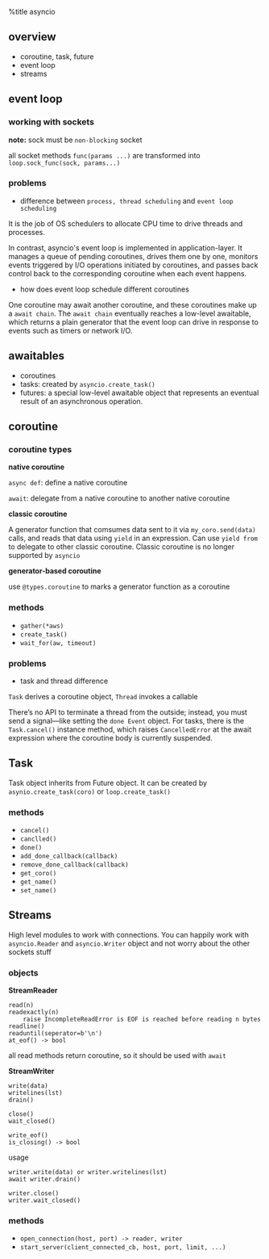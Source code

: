 %title asyncio

## overview

* coroutine, task, future
* event loop
* streams

## event loop

### working with sockets

**note:** sock must be `non-blocking` socket 

all socket methods `func(params ...)` are transformed into `loop.sock_func(sock, params...)`

### problems

* difference between `process, thread scheduling` and `event loop scheduling`

It is the job of OS schedulers to allocate CPU time to drive threads and processes.

In contrast, asyncio's event loop is implemented in application-layer. It manages a queue of pending coroutines, drives them one by one, monitors events triggered by I/O operations initiated by coroutines, and passes back control back to the corresponding coroutine when each event happens.

* how does event loop schedule different coroutines

One coroutine may await another coroutine, and these coroutines make up a `await chain`. The `await chain` eventually reaches a low-level awaitable, which returns a plain generator that the event loop can drive in response to events such as timers or network I/O.

## awaitables

* coroutines
* tasks: created by `asyncio.create_task()`
* futures: a special low-level awaitable object that represents an eventual result of an asynchronous operation.

## coroutine

### coroutine types

**native coroutine**

`async def`: define a native coroutine

`await`: delegate from a native coroutine to another native coroutine

**classic coroutine**

A generator function that comsumes data sent to it via `my_coro.send(data)` calls, and reads that data using `yield` in an expression. Can use `yield from` to delegate to other classic coroutine. Classic coroutine is no longer supported by `asyncio`

**generator-based coroutine**

use `@types.coroutine` to marks a generator function as a coroutine

### methods

* `gather(*aws)`
* `create_task()`
* `wait_for(aw, timeout)`

### problems

* task and thread difference

`Task` derives a coroutine object, `Thread` invokes a callable

There’s no API to terminate a thread from the outside; instead, you must send a signal—like setting the `done Event` object. For tasks, there is the `Task.cancel()` instance method, which raises `CancelledError` at the await expression where the coroutine body is currently suspended.

## Task

Task object inherits from Future object. It can be created by `asynio.create_task(coro)` or `loop.create_task()`

### methods

* `cancel()`
* `canclled()`
* `done()`
* `add_done_callback(callback)`
* `remove_done_callback(callback)`
* `get_coro()`
* `get_name()`
* `set_name()`

## Streams

High level modules to work with connections. You can happily work with `asyncio.Reader` and `asyncio.Writer` object and not worry about the other sockets stuff

### objects

**StreamReader**

```
read(n)
readexactly(n)
    raise IncompleteReadError is EOF is reached before reading n bytes
readline()
readuntil(seperator=b'\n')
at_eof() -> bool
```

all read methods return coroutine, so it should be used with `await`

**StreamWriter** 

```
write(data)
writelines(lst)
drain()

close()
wait_closed()

write_eof()
is_closing() -> bool
```

usage

```
writer.write(data) or writer.writelines(lst)
await writer.drain()

writer.close()
writer.wait_closed()
```

### methods

* `open_connection(host, port) -> reader, writer`
* `start_server(client_connected_cb, host, port, limit, ...)`

